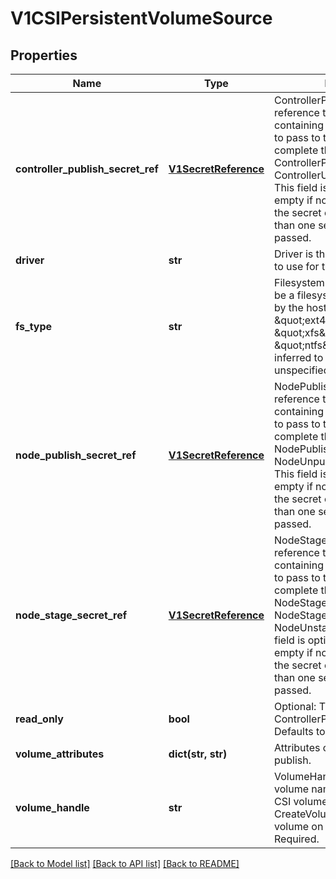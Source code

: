 # V1CSIPersistentVolumeSource

## Properties
Name | Type | Description | Notes
------------ | ------------- | ------------- | -------------
**controller_publish_secret_ref** | [**V1SecretReference**](V1SecretReference.md) | ControllerPublishSecretRef is a reference to the secret object containing sensitive information to pass to the CSI driver to complete the CSI ControllerPublishVolume and ControllerUnpublishVolume calls. This field is optional, and  may be empty if no secret is required. If the secret object contains more than one secret, all secrets are passed. | [optional] 
**driver** | **str** | Driver is the name of the driver to use for this volume. Required. | 
**fs_type** | **str** | Filesystem type to mount. Must be a filesystem type supported by the host operating system. Ex. \&quot;ext4\&quot;, \&quot;xfs\&quot;, \&quot;ntfs\&quot;. Implicitly inferred to be \&quot;ext4\&quot; if unspecified. | [optional] 
**node_publish_secret_ref** | [**V1SecretReference**](V1SecretReference.md) | NodePublishSecretRef is a reference to the secret object containing sensitive information to pass to the CSI driver to complete the CSI NodePublishVolume and NodeUnpublishVolume calls. This field is optional, and  may be empty if no secret is required. If the secret object contains more than one secret, all secrets are passed. | [optional] 
**node_stage_secret_ref** | [**V1SecretReference**](V1SecretReference.md) | NodeStageSecretRef is a reference to the secret object containing sensitive information to pass to the CSI driver to complete the CSI NodeStageVolume and NodeStageVolume and NodeUnstageVolume calls. This field is optional, and  may be empty if no secret is required. If the secret object contains more than one secret, all secrets are passed. | [optional] 
**read_only** | **bool** | Optional: The value to pass to ControllerPublishVolumeRequest. Defaults to false (read/write). | [optional] 
**volume_attributes** | **dict(str, str)** | Attributes of the volume to publish. | [optional] 
**volume_handle** | **str** | VolumeHandle is the unique volume name returned by the CSI volume plugin’s CreateVolume to refer to the volume on all subsequent calls. Required. | 

[[Back to Model list]](../README.md#documentation-for-models) [[Back to API list]](../README.md#documentation-for-api-endpoints) [[Back to README]](../README.md)



